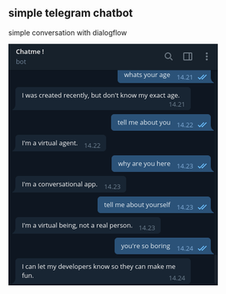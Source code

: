 ## simple telegram chatbot
simple conversation with dialogflow

![simplechatbot](simplechatbot.png)
